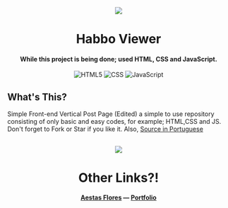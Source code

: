 <p align="center"><img src="https://habbofont.net/font/usva/habbo+viewer.gif"></p>

<h1 align="center">Habbo Viewer</h1>
<h4 align="center">While this project is being done; used HTML, CSS and JavaScript.</h4>
<p align="center">
  <img alt="HTML5" src="https://img.shields.io/badge/HTML5-E34F26?style=for-the-badge&logo=html5&logoColor=white"/>
  <img alt="CSS" src="https://img.shields.io/badge/CSS-239120?&style=for-the-badge&logo=css3&logoColor=white"/>
  <img alt="JavaScript" src="https://img.shields.io/badge/JavaScript-F7DF1E?style=for-the-badge&logo=javascript&logoColor=black"/>
</p>

## What's This?
Simple Front-end Vertical Post Page (Edited) a simple to use repository consisting of only basic and easy codes, for example; HTML,CSS and JS. Don't forget to Fork or Star if you like it. Also, <a href="https://codepen.io/MarcoCuel/pen/VaOzxe">Source in Portuguese</a>

##

<p align="center"><img src="https://emojipedia-us.s3.dualstack.us-west-1.amazonaws.com/thumbs/72/apple/271/party-popper_1f389.png"></p>

<h1 align="center">Other Links?!</h1>
<h4 align="center"> <a href="https://github.com/AestasFlores">Aestas Flores</a> — <a href="https://alfreddo.ga">Portfolio</a></h4>
